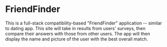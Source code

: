 # FriendFinder
This is a full-stack compatibility-based "FriendFinder" application -- similar to dating app. This site will take in results from  users' surveys, then compare their answers with those from other users. The app will then display the name and picture of the user with the best overall match.
